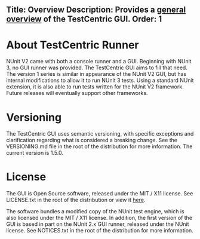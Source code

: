 Title: Overview
Description: Provides a <a href="overview">general overview</a> of the TestCentric GUI.
Order: 1
---
# About TestCentric Runner

NUnit V2 came with both a console runner and a GUI. Beginning with NUnit 3, no GUI runner was provided.
The TestCentric GUI aims to fill that need. The version 1 series is similar in appearance of the NUnit
V2 GUI, but has internal modifications to allow it to run NUnit 3 tests. Using a standard NUnit extension,
it is also able to run tests written for the NUnit V2 framework. Future releases will eventually support
other frameworks.

# Versioning

The TestCentric GUI uses semantic versioning, with specific exceptions and clarification
regarding what is considered a breaking change. See the VERSIONING.md file in the root of the
distribution for more information. The current version is 1.5.0.

# License

The GUI is Open Source software, released under the MIT / X11 license. See LICENSE.txt in the root of the distribution or view it [here](/testcentric-gui/docs/license.html).

The software bundles a modified copy of the NUnit test engine, which is also licensed under the
MIT / X11 license. In addition, the first version of the GUI is based in part on the NUnit 2.x
GUI runner, released under the NUnit license. See NOTICES.txt in the root of the distribution
for more information.
